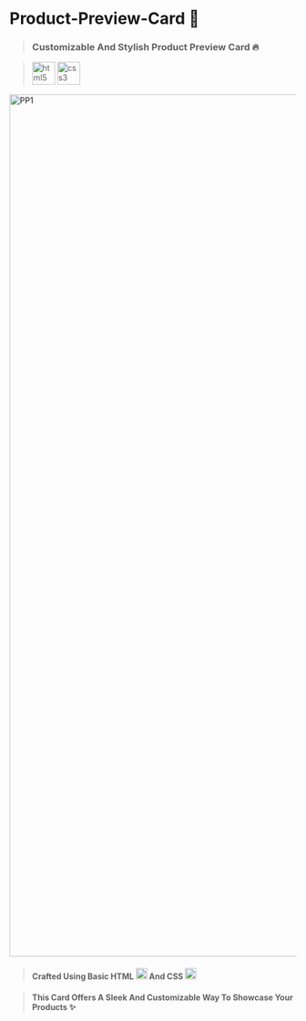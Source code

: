 # Product-Preview-Card 🛒
> ### Customizable And Stylish Product Preview Card 🔥

> <img src="https://cdn.jsdelivr.net/gh/devicons/devicon/icons/html5/html5-original.svg" height="40" alt="html5 logo"  /> <img src="https://cdn.jsdelivr.net/gh/devicons/devicon/icons/css3/css3-original.svg" height="40" alt="css3 logo"  />

<img width="1512" alt="PP1" src="https://github.com/MobinFazli/Product-Preview-Card/assets/126828525/46e825f6-17fb-459d-93ff-3a1cb05de255">

> #### Crafted Using Basic HTML <img src="https://cdn.jsdelivr.net/gh/devicons/devicon/icons/html5/html5-original.svg" height="20" alt="html5 logo"  /> And CSS <img src="https://cdn.jsdelivr.net/gh/devicons/devicon/icons/css3/css3-original.svg" height="20" alt="css3 logo"  />

> #### This Card Offers A Sleek And Customizable Way To Showcase Your Products ✨
